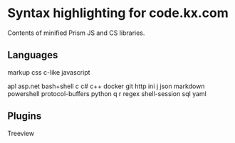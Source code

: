 Syntax highlighting for code.kx.com
===================================

Contents of minified Prism JS and CS libraries.

Languages
---------

markup
css
c-like
javascript

apl
asp.net
bash+shell
c
c#
c++
docker
git
http
ini
j
json
markdown
powershell
protocol-buffers
python
q
r
regex
shell-session
sql
yaml


Plugins
-------

Treeview